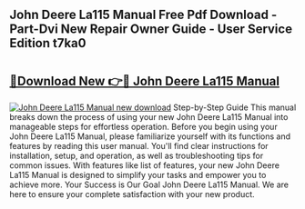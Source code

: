 ## John Deere La115 Manual Free Pdf Download - Part-Dvi New Repair Owner Guide - User Service Edition t7ka0

# <h2><a href="http://bc28121.oget.top/?id=John+Deere+La115+Manual">🔗Download New 👉🔴 John Deere La115 Manual</a></h2>

[![John Deere La115 Manual new download](https://i.imgur.com/5g1atiW.png)](http://bc28121.oget.top/?id=John+Deere+La115+Manual)
Step-by-Step Guide This manual breaks down the process of using your new John Deere La115 Manual into manageable steps for effortless operation. Before you begin using your John Deere La115 Manual, please familiarize yourself with its functions and features by reading this user manual. You'll find clear instructions for installation, setup, and operation, as well as troubleshooting tips for common issues. With features like list of features, your new John Deere La115 Manual is designed to simplify your tasks and empower you to achieve more. Your Success is Our Goal John Deere La115 Manual. We are here to ensure your complete satisfaction with your new product.
